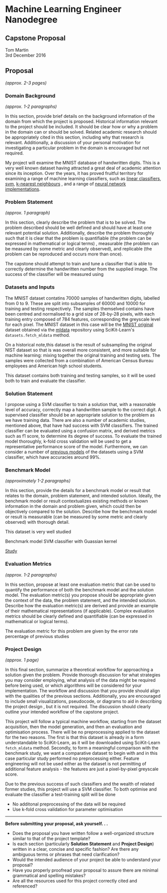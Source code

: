 # Machine Learning Engineer Nanodegree
## Capstone Proposal
Tom Martin  
3rd December 2016

## Proposal
_(approx. 2-3 pages)_

### Domain Background
_(approx. 1-2 paragraphs)_

In this section, provide brief details on the background information of the domain from which the project is proposed. Historical information relevant to the project should be included. It should be clear how or why a problem in the domain can or should be solved. Related academic research should be appropriately cited in this section, including why that research is relevant. Additionally, a discussion of your personal motivation for investigating a particular problem in the domain is encouraged but not required.

My project will examine the MNIST database of handwritten digits. This is a very 
well known dataset having attracted a great deal of academic attention since its 
inception. Over the years, it has proved fruitful territory for examining a range
of machine learning classifiers, such as [linear classifiers](http://yann.lecun.com/exdb/publis/pdf/lecun-98.pdf),
[svm](https://people.eecs.berkeley.edu/~malik/cs294/decoste-scholkopf.pdf), 
[k-nearest neighbours](http://citeseerx.ist.psu.edu/viewdoc/download;jsessionid=E0F3BDC7642FBA1D8E2811526BD0E596?doi=10.1.1.106.3963&rep=rep1&type=pdf)
, and a range of 
[neural network implementations](https://www.microsoft.com/en-us/research/publication/best-practices-for-convolutional-neural-networks-applied-to-visual-document-analysis/).


### Problem Statement
_(approx. 1 paragraph)_

In this section, clearly describe the problem that is to be solved. The problem
described should be well defined and should have at least one relevant 
potential solution. Additionally, describe the problem thoroughly such that it
is clear that the problem is quantifiable (the problem can be expressed in
mathematical or logical terms) , measurable (the problem can be measured by
some metric and clearly observed), and replicable (the problem can be
reproduced and occurs more than once).

The capstone should attempt to train and tune a classifier that is able to 
correctly determine the handwritten number from the supplied image. The success 
of the classifier will be measured using    


### Datasets and Inputs

The MNIST dataset contatins 70000 samples of handwritten digits, labelled from 0 to 9. 
These are split into subsamples of 60000 and 10000 for training and testing respectively.
The samples themselved contains have been centred and normalised to a grid size 
of 28-by-28 pixels, with each training entry composed of 784 features, 
corresponding the greyscale level for each pixel. The MNIST dataset in this 
case will be the [MNIST original](http://mldata.org/repository/data/viewslug/mnist-original/)
dataset obtained via the [mldata](http://mldata.org/) repository using 
SciKit-Learn's `datasets.fetch_mldata` method.

On a historical note,this dataset is the result of subsampling the original 
NIST dataset so that is was overall more consistent, and more suitable for machine learning: mixing together the 
original training and testing sets. The samples were collected from a combination of 
American Census Bureau employees and American high school students.

This dataset contains both training and testing samples, so it will be used both to train 
and evaluate the classifier. 

### Solution Statement

I propose using a SVM classifier to train a solution that, with a reasonable 
level of accuracy, correctly map a handwritten sample to the correct digit. 
A supervised classifier should be an appropriate solution to the problem as we 
have training data. There are also a number of academic studies, mentioned 
above, that have had success with SVM classifiers. The trained classifier can 
be evaluated using a confusion matrix, and derived metrics such as f1 score, to 
determine its degree of success. To evaluate the trained model thoroughly, 
k-fold cross validation will be used to get a representative performance score 
of the model. Furthermore, we can consider a number of 
[previous models](http://yann.lecun.com/exdb/mnist/) of the datasets using a 
SVM classifier, which have accuracies around 99%. 

### Benchmark Model
_(approximately 1-2 paragraphs)_

In this section, provide the details for a benchmark model or result that 
relates to the domain, problem statement, and intended solution. Ideally, 
the benchmark model or result contextualizes existing methods or known 
information in the domain and problem given, which could then be objectively 
compared to the solution. Describe how the benchmark model or result is 
measurable (can be measured by some metric and clearly observed) with thorough 
detail.

This dataset is very well studied 

Benchmark model SVM classifier with Guassian kernel

[Study](https://cseweb.ucsd.edu/~jmcauley/cse190/reports/fa15/025.pdf)

### Evaluation Metrics
_(approx. 1-2 paragraphs)_

In this section, propose at least one evaluation metric that can be used to 
quantify the performance of both the benchmark model and the solution model.
The evaluation metric(s) you propose should be appropriate given the context of
the data, the problem statement, and the intended solution. Describe how the 
evaluation metric(s) are derived and provide an example of their mathematical 
representations (if applicable). Complex evaluation metrics should be clearly 
defined and quantifiable (can be expressed in mathematical or logical terms).

The evaluation metric for this problem are given by the error rate percentage of 
previous studies

### Project Design
_(approx. 1 page)_

In this final section, summarize a theoretical workflow for approaching a 
solution given the problem. Provide thorough discussion for what strategies
you may consider employing, what analysis of the data might be required before 
being used, or which algorithms will be considered for your implementation. The 
workflow and discussion that you provide should align with the qualities of the
previous sections. Additionally, you are encouraged to include small 
visualizations, pseudocode, or diagrams to aid in describing the project design
, but it is not required. The discussion should clearly outline your intended 
workflow of the capstone project.

This project will follow a typical machine workflow, starting from the dataset 
acquisition, then the model generation, and then an evaluation and optimisation 
process. There will be no preprocessing applied to the dataset for the two 
reasons. The first is that this dataset is already in a form understandable to 
SciKit-Learn, as it will be downloaded using SciKit-Learn `fetch_mldata` 
method. Secondly, to form a meaningful comparison with the benchmark study, we 
want a comparative dataset to begin with and in this case particular study 
performed no preprocessing either. Feature engineering will not be used either 
as the dataset is not permitting of additional feature analysis - the features 
are just a pixel-by-pixel greyscale score.

Due to the previous success of such classifiers and the wealth of related 
former studies, this project will use a SVM classifier. To both optimise and 
evaluate the classifier a test-training split will be done

* No additonal preprocessing of the data will be required
* Use k-fold cross validation for parameter optimisation

-----------

**Before submitting your proposal, ask yourself. . .**

- Does the proposal you have written follow a well-organized structure similar to that of the project template?
- Is each section (particularly **Solution Statement** and **Project Design**) written in a clear, concise and specific fashion? Are there any ambiguous terms or phrases that need clarification?
- Would the intended audience of your project be able to understand your proposal?
- Have you properly proofread your proposal to assure there are minimal grammatical and spelling mistakes?
- Are all the resources used for this project correctly cited and referenced?
